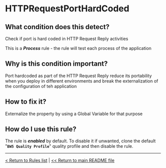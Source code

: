 # HTTPRequestPortHardCoded

## What condition does this detect?

Check if port is hard coded in HTTP Request Reply activities

This is a ***Process*** rule - the rule will test each process of the application

## Why is this condition important?

Port hardcoded as part of the HTTP Request Reply reduce its portability when you deploy in different environments and break the externalization of the configuration of teh application

## How to fix it?

Externalize the property by using a Global Variable for that purpose

## How do I use this rule?

The rule is **_enabled_** by default. To disable it if unwanted, clone the default "**`BW5 Quality Profile`**" quality profile and then disable the rule.

---
[< Return to Rules list](./RULES.md) |  [<< Return to main README file](../../../README.md)
